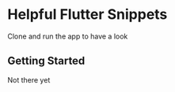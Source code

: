 # Helpful Flutter Snippets

Clone and run the app to have a look

## Getting Started

Not there yet
